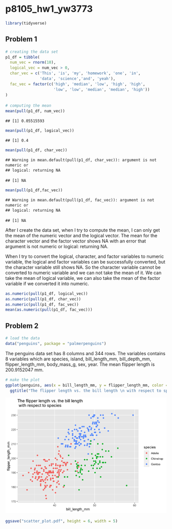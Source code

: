 p8105\_hw1\_yw3773
================

``` r
library(tidyverse)
```

## Problem 1

``` r
# creating the data set
p1_df = tibble(
  num_vec = rnorm(10),
  logical_vec = num_vec > 0,
  char_vec = c('This', 'is', 'my', 'homework', 'one', 'in', 
               'data', 'science','and', 'yeah'),
  fac_vec = factor(c('high', 'median', 'low', 'high', 'high',
                     'low', 'low', 'median', 'median', 'high'))
)

# computing the mean
mean(pull(p1_df, num_vec))
```

    ## [1] 0.05515593

``` r
mean(pull(p1_df, logical_vec))
```

    ## [1] 0.4

``` r
mean(pull(p1_df, char_vec))
```

    ## Warning in mean.default(pull(p1_df, char_vec)): argument is not numeric or
    ## logical: returning NA

    ## [1] NA

``` r
mean(pull(p1_df,fac_vec))
```

    ## Warning in mean.default(pull(p1_df, fac_vec)): argument is not numeric or
    ## logical: returning NA

    ## [1] NA

After I create the data set, when I try to compute the mean, I can only
get the mean of the numeric vector and the logical vector. The mean for
the character vector and the factor vector shows NA with an error that
argument is not numeric or logical: returning NA.

When I try to convert the logical, character, and factor variables to
numeric variable, the logical and factor variables can be successfully
converted, but the character variable still shows NA. So the character
variable cannot be converted to numeric variable and we can not take the
mean of it. We can take the mean of logical variable, we can also take
the mean of the factor variable if we converted it into numeric.

``` r
as.numeric(pull(p1_df, logical_vec))
as.numeric(pull(p1_df, char_vec))
as.numeric(pull(p1_df, fac_vec))
mean(as.numeric(pull(p1_df, fac_vec)))
```

## Problem 2

``` r
# load the data
data("penguins", package = "palmerpenguins")
```

The penguins data set has 8 columns and 344 rows. The variables contains
8 variables which are species, island, bill\_length\_mm,
bill\_depth\_mm, flipper\_length\_mm, body\_mass\_g, sex, year. The mean
flipper length is 200.9152047 mm.

``` r
# make the plot
ggplot(penguins, aes(x = bill_length_mm, y = flipper_length_mm, color = species)) + geom_point() + 
  ggtitle("The flipper length vs. the bill length \n with respect to species")
```

![](p8105_hw1-yw3773_files/figure-gfm/unnamed-chunk-5-1.png)<!-- -->

``` r
ggsave("scatter_plot.pdf", height = 6, width = 5)
```
